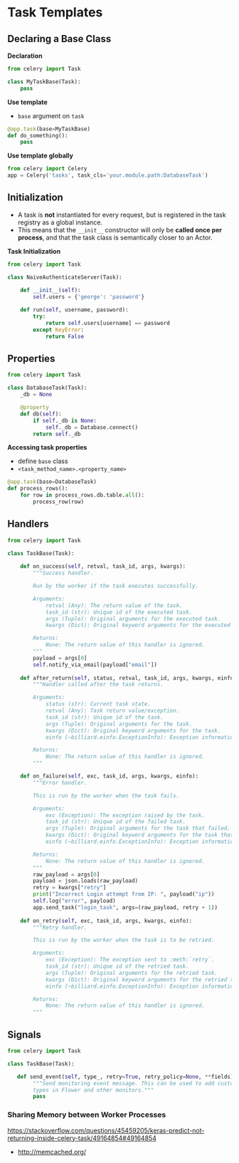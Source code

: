 # Task Templates





## Declaring a Base Class

**Declaration**

```python
from celery import Task

class MyTaskBase(Task):
    pass
```

**Use template**

- `base` argument on `task`

```python
@app.task(base=MyTaskBase)
def do_something():
    pass
```

**Use template globally**

```python
from celery import Celery
app = Celery('tasks', task_cls='your.module.path:DatabaseTask')
```



## Initialization

- A task is **not** instantiated for every request, but is registered in the task registry as a global instance.
- This means that the `__init__` constructor will only be **called once per process**, and that the task class is semantically closer to an Actor.

**Task Initialization**

```python
from celery import Task

class NaiveAuthenticateServer(Task):
    
    def __init__(self):
        self.users = {'george': 'password'}

    def run(self, username, password):
        try:
            return self.users[username] == password
        except KeyError:
            return False
```



## Properties

```python
from celery import Task

class DatabaseTask(Task):
    _db = None

    @property
    def db(self):
        if self._db is None:
            self._db = Database.connect()
        return self._db
```

**Accessing task properties**

- define `base` class
- `<task_method_name>.<property_name>`

```python
@app.task(base=DatabaseTask)
def process_rows():
    for row in process_rows.db.table.all():
        process_row(row)
```





## Handlers



```python
from celery import Task

class TaskBase(Task):
    
    def on_success(self, retval, task_id, args, kwargs):
        """Success handler.

        Run by the worker if the task executes successfully.

        Arguments:
            retval (Any): The return value of the task.
            task_id (str): Unique id of the executed task.
            args (Tuple): Original arguments for the executed task.
            kwargs (Dict): Original keyword arguments for the executed task.

        Returns:
            None: The return value of this handler is ignored.
        """
        payload = args[0]
        self.notify_via_email(payload["email"])
        
    def after_return(self, status, retval, task_id, args, kwargs, einfo):
        """Handler called after the task returns.

        Arguments:
            status (str): Current task state.
            retval (Any): Task return value/exception.
            task_id (str): Unique id of the task.
            args (Tuple): Original arguments for the task.
            kwargs (Dict): Original keyword arguments for the task.
            einfo (~billiard.einfo.ExceptionInfo): Exception information.

        Returns:
            None: The return value of this handler is ignored.
        """

    def on_failure(self, exc, task_id, args, kwargs, einfo):
        """Error handler.

        This is run by the worker when the task fails.

        Arguments:
            exc (Exception): The exception raised by the task.
            task_id (str): Unique id of the failed task.
            args (Tuple): Original arguments for the task that failed.
            kwargs (Dict): Original keyword arguments for the task that failed.
            einfo (~billiard.einfo.ExceptionInfo): Exception information.

        Returns:
            None: The return value of this handler is ignored.
        """
        raw_payload = args[0]
        payload = json.loads(raw_payload)
        retry = kwargs["retry"]
        print("Incorrect Login attempt from IP: ", payload("ip"))
        self.log("error", payload)
        app.send_task("login_task", args=(raw_payload, retry + 1))
        
    def on_retry(self, exc, task_id, args, kwargs, einfo):
        """Retry handler.

        This is run by the worker when the task is to be retried.

        Arguments:
            exc (Exception): The exception sent to :meth:`retry`.
            task_id (str): Unique id of the retried task.
            args (Tuple): Original arguments for the retried task.
            kwargs (Dict): Original keyword arguments for the retried task.
            einfo (~billiard.einfo.ExceptionInfo): Exception information.

        Returns:
            None: The return value of this handler is ignored.
        """
```



## Signals



```python
from celery import Task

class TaskBase(Task):

   def send_event(self, type_, retry=True, retry_policy=None, **fields):
        """Send monitoring event message. This can be used to add custom event 
        types in Flower and other monitors."""
        pass
```











### Sharing Memory between Worker Processes

https://stackoverflow.com/questions/45459205/keras-predict-not-returning-inside-celery-task/49164854#49164854

- http://memcached.org/